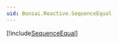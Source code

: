 ```yaml
---
uid: Bonsai.Reactive.SequenceEqual
---
```


[!include[SequenceEqual](~/articles/reactive-sequenceequal.md)]